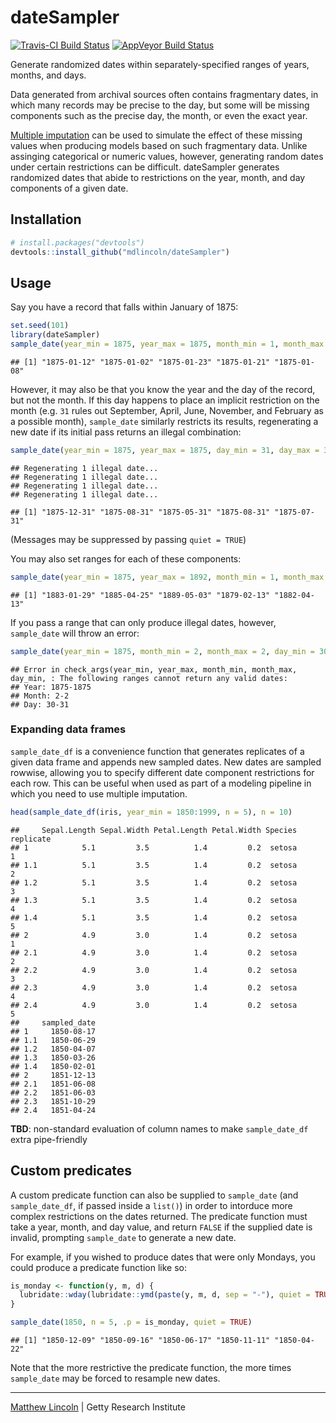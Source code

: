 
dateSampler
===========

[![Travis-CI Build Status](https://travis-ci.org/mdlincoln/dateSampler.svg?branch=master)](https://travis-ci.org/mdlincoln/dateSampler) [![AppVeyor Build Status](https://ci.appveyor.com/api/projects/status/github/mdlincoln/dateSampler?branch=master&svg=true)](https://ci.appveyor.com/project/mdlincoln/dateSampler)

Generate randomized dates within separately-specified ranges of years, months, and days.

Data generated from archival sources often contains fragmentary dates, in which many records may be precise to the day, but some will be missing components such as the precise day, the month, or even the exact year.

[Multiple imputation](http://www.stefvanbuuren.nl/mi/mi.html) can be used to simulate the effect of these missing values when producing models based on such fragmentary data. Unlike assinging categorical or numeric values, however, generating random dates under certain restrictions can be difficult. dateSampler generates randomized dates that abide to restrictions on the year, month, and day components of a given date.

Installation
------------

``` r
# install.packages("devtools")
devtools::install_github("mdlincoln/dateSampler")
```

Usage
-----

Say you have a record that falls within January of 1875:

``` r
set.seed(101)
library(dateSampler)
sample_date(year_min = 1875, year_max = 1875, month_min = 1, month_max = 1, n = 5)
```

    ## [1] "1875-01-12" "1875-01-02" "1875-01-23" "1875-01-21" "1875-01-08"

However, it may also be that you know the year and the day of the record, but not the month. If this day happens to place an implicit restriction on the month (e.g. `31` rules out September, April, June, November, and February as a possible month), `sample_date` similarly restricts its results, regenerating a new date if its initial pass returns an illegal combination:

``` r
sample_date(year_min = 1875, year_max = 1875, day_min = 31, day_max = 31, n = 5)
```

    ## Regenerating 1 illegal date...
    ## Regenerating 1 illegal date...
    ## Regenerating 1 illegal date...
    ## Regenerating 1 illegal date...

    ## [1] "1875-12-31" "1875-08-31" "1875-05-31" "1875-08-31" "1875-07-31"

(Messages may be suppressed by passing `quiet = TRUE`)

You may also set ranges for each of these components:

``` r
sample_date(year_min = 1875, year_max = 1892, month_min = 1, month_max = 5, n = 5)
```

    ## [1] "1883-01-29" "1885-04-25" "1889-05-03" "1879-02-13" "1882-04-13"

If you pass a range that can only produce illegal dates, however, `sample_date` will throw an error:

``` r
sample_date(year_min = 1875, month_min = 2, month_max = 2, day_min = 30, n = 5)
```

    ## Error in check_args(year_min, year_max, month_min, month_max, day_min, : The following ranges cannot return any valid dates:
    ## Year: 1875-1875
    ## Month: 2-2
    ## Day: 30-31

### Expanding data frames

`sample_date_df` is a convenience function that generates replicates of a given data frame and appends new sampled dates. New dates are sampled rowwise, allowing you to specify different date component restrictions for each row. This can be useful when used as part of a modeling pipeline in which you need to use multiple imputation.

``` r
head(sample_date_df(iris, year_min = 1850:1999, n = 5), n = 10)
```

    ##     Sepal.Length Sepal.Width Petal.Length Petal.Width Species replicate
    ## 1            5.1         3.5          1.4         0.2  setosa         1
    ## 1.1          5.1         3.5          1.4         0.2  setosa         2
    ## 1.2          5.1         3.5          1.4         0.2  setosa         3
    ## 1.3          5.1         3.5          1.4         0.2  setosa         4
    ## 1.4          5.1         3.5          1.4         0.2  setosa         5
    ## 2            4.9         3.0          1.4         0.2  setosa         1
    ## 2.1          4.9         3.0          1.4         0.2  setosa         2
    ## 2.2          4.9         3.0          1.4         0.2  setosa         3
    ## 2.3          4.9         3.0          1.4         0.2  setosa         4
    ## 2.4          4.9         3.0          1.4         0.2  setosa         5
    ##     sampled_date
    ## 1     1850-08-17
    ## 1.1   1850-06-29
    ## 1.2   1850-04-07
    ## 1.3   1850-03-26
    ## 1.4   1850-02-01
    ## 2     1851-12-13
    ## 2.1   1851-06-08
    ## 2.2   1851-06-03
    ## 2.3   1851-10-29
    ## 2.4   1851-04-24

**TBD**: non-standard evaluation of column names to make `sample_date_df` extra pipe-friendly

Custom predicates
-----------------

A custom predicate function can also be supplied to `sample_date` (and `sample_date_df`, if passed inside a `list()`) in order to intorduce more complex restrictions on the dates returned. The predicate function must take a year, month, and day value, and return `FALSE` if the supplied date is invalid, prompting `sample_date` to generate a new date.

For example, if you wished to produce dates that were only Mondays, you could produce a predicate function like so:

``` r
is_monday <- function(y, m, d) {
  lubridate::wday(lubridate::ymd(paste(y, m, d, sep = "-"), quiet = TRUE)) == 2
}

sample_date(1850, n = 5, .p = is_monday, quiet = TRUE)
```

    ## [1] "1850-12-09" "1850-09-16" "1850-06-17" "1850-11-11" "1850-04-22"

Note that the more restrictive the predicate function, the more times `sample_date` may be forced to resample new dates.

------------------------------------------------------------------------

[Matthew Lincoln](http://matthewlincoln.net) | Getty Research Institute
